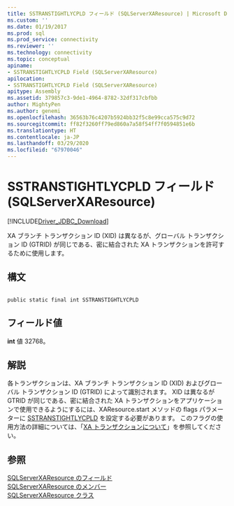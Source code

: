 ```yaml
---
title: SSTRANSTIGHTLYCPLD フィールド (SQLServerXAResource) | Microsoft Docs
ms.custom: ''
ms.date: 01/19/2017
ms.prod: sql
ms.prod_service: connectivity
ms.reviewer: ''
ms.technology: connectivity
ms.topic: conceptual
apiname:
- SSTRANSTIGHTLYCPLD Field (SQLServerXAResource)
apilocation:
- SSTRANSTIGHTLYCPLD Field (SQLServerXAResource)
apitype: Assembly
ms.assetid: 379857c3-9de1-4964-8782-32df317cbfbb
author: MightyPen
ms.author: genemi
ms.openlocfilehash: 36563b76c4207b5924bb32f5c8e99cca575c9d72
ms.sourcegitcommit: ff82f3260ff79ed860a7a58f54ff7f0594851e6b
ms.translationtype: HT
ms.contentlocale: ja-JP
ms.lasthandoff: 03/29/2020
ms.locfileid: "67970046"
---
```

# <a name="sstranstightlycpld-field-sqlserverxaresource"></a>SSTRANSTIGHTLYCPLD フィールド (SQLServerXAResource)
[!INCLUDE[Driver_JDBC_Download](../../../includes/driver_jdbc_download.md)]

  XA ブランチ トランザクション ID (XID) は異なるが、グローバル トランザクション ID (GTRID) が同じである、密に結合された XA トランザクションを許可するために使用します。  
  
## <a name="syntax"></a>構文  
  
```  
  
public static final int SSTRANSTIGHTLYCPLD  
```  
  
## <a name="field-value"></a>フィールド値  
 **int** 値 32768。  
  
## <a name="remarks"></a>解説  
 各トランザクションは、XA ブランチ トランザクション ID (XID) およびグローバル トランザクション ID (GTRID) によって識別されます。 XID は異なるが GTRID が同じである、密に結合された XA トランザクションをアプリケーションで使用できるようにするには、XAResource.start メソッドの flags パラメーターに [SSTRANSTIGHTLYCPLD](../../../connect/jdbc/reference/sstranstightlycpld-field-sqlserverxaresource.md) を設定する必要があります。 このフラグの使用方法の詳細については、「[XA トランザクションについて](../../../connect/jdbc/understanding-xa-transactions.md)」を参照してください。  
  
## <a name="see-also"></a>参照  
 [SQLServerXAResource のフィールド](../../../connect/jdbc/reference/sqlserverxaresource-fields.md)   
 [SQLServerXAResource のメンバー](../../../connect/jdbc/reference/sqlserverxaresource-members.md)   
 [SQLServerXAResource クラス](../../../connect/jdbc/reference/sqlserverxaresource-class.md)  
  
  
